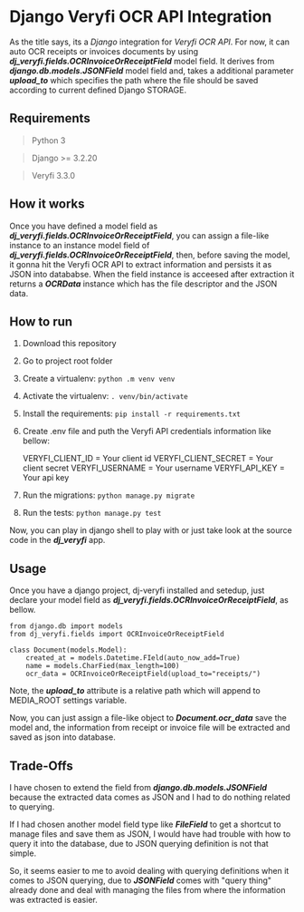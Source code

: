 

# Django Veryfi OCR API Integration

As the title says, its a *Django* integration for *Veryfi OCR API*.
For now, it can auto OCR receipts or invoices documents by using ***dj_veryfi.fields.OCRInvoiceOrReceiptField*** model field. It derives from ***django.db.models.JSONField*** model field and, takes a additional parameter ***upload_to*** which specifies the path where the file should be saved according to current defined Django STORAGE.

## Requirements

> Python 3

> Django >= 3.2.20 

> Veryfi 3.3.0


## How it works
Once you have defined a model field as ***dj_veryfi.fields.OCRInvoiceOrReceiptField***, you can assign a file-like instance to an instance model field of ***dj_veryfi.fields.OCRInvoiceOrReceiptField***, then, before saving the model, it gonna hit the Veryfi OCR API to extract information and persists it as JSON into datababse.
When the field instance is acceesed after extraction it returns a ***OCRData*** instance which has the file descriptor and the JSON data.

## How to run

 1. Download this repository
 2. Go to project root folder
 3. Create a virtualenv: `python .m venv venv`
 4. Activate the virtualenv: `. venv/bin/activate`
 5. Install the requirements: `pip install -r requirements.txt`
 6. Create .env file and puth the Veryfi API credentials information like bellow:	 

    VERYFI_CLIENT_ID = Your client id
    VERYFI_CLIENT_SECRET = Your client secret
    VERYFI_USERNAME = Your username
    VERYFI_API_KEY = Your api key

 7. Run the migrations: `python manage.py migrate`
 8. Run the tests: `python manage.py test`

Now, you can play in django shell to play with or just take look at the source code in the ***dj_veryfi*** app.

## Usage
Once you have a django project, dj-veryfi installed and setedup, just declare your model field as ***dj_veryfi.fields.OCRInvoiceOrReceiptField***, as bellow.
   
    from django.db import models
    from dj_veryfi.fields import OCRInvoiceOrReceiptField
    
    class Document(models.Model):
        created_at = models.Datetime.FIeld(auto_now_add=True)
        name = models.CharFied(max_length=100)
        ocr_data = OCRInvoiceOrReceiptField(upload_to="receipts/") 

Note, the ***upload_to*** attribute is a relative path which will append to MEDIA_ROOT settings variable.

Now, you can just assign a file-like object to ***Document.ocr_data*** save the model and, the information from receipt or invoice file will be extracted and saved as json into database.

## Trade-Offs
I have chosen to extend the field from ***django.db.models.JSONField*** because the extracted data comes as JSON and I had to do nothing related to querying. 

If I had chosen another model field type like ***FileField*** to get a shortcut to manage files and save them as JSON, I would have had trouble with how to query it into the database, due to JSON querying definition is not that simple.

So, it seems easier to me to avoid dealing with querying definitions when it comes to JSON querying, due to ***JSONField*** comes with "query thing" already done and deal with managing the files from where the information was extracted is easier. 



 
